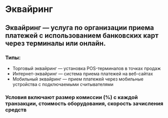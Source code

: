 # Эквайринг

## Эквайринг — услуга по организации приема платежей с использованием банковских карт через терминалы или онлайн. 

### Типы:

- Торговый эквайринг — установка POS-терминалов в точках продаж
- Интернет-эквайринг — система приема платежей на веб-сайтах
- Мобильный эквайринг — прием платежей через мобильные устройства с подключаемыми считывателями

### Условия включают размер комиссии (%) с каждой транзакции, стоимость оборудования, скорость зачисления средств
